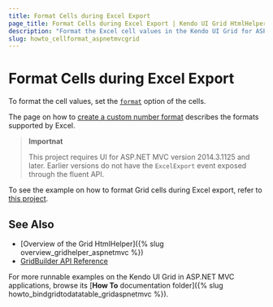 ```yaml
---
title: Format Cells during Excel Export
page_title: Format Cells during Excel Export | Kendo UI Grid HtmlHelper
description: "Format the Excel cell values in the Kendo UI Grid for ASP.NET MVC."
slug: howto_cellformat_aspnetmvcgrid
---
```


# Format Cells during Excel Export

To format the cell values, set the [`format`](/api/javascript/ooxml/workbook.html#configuration-sheets.rows.cells.format) option of the cells.

The page on how to [create a custom number format](https://support.office.com/en-us/article/Create-a-custom-number-format-78f2a361-936b-4c03-8772-09fab54be7f4) describes the formats supported by Excel.

> **Importnat**
>
> This project requires UI for ASP.NET MVC version 2014.3.1125 and later. Earlier versions do not have the `ExcelExport` event exposed through the fluent API.

To see the example on how to format Grid cells during Excel export, refer to [this project](https://github.com/telerik/ui-for-aspnet-mvc-examples/tree/master/grid/cell-format-excel).

## See Also

* [Overview of the Grid HtmlHelper]({% slug overview_gridhelper_aspnetmvc %})
* [GridBuilder API Reference](/api/aspnet-mvc/Kendo.Mvc.UI.Fluent/AutoCompleteBuilder)

For more runnable examples on the Kendo UI Grid in ASP.NET MVC applications, browse its [**How To** documentation folder]({% slug howto_bindgridtodatatable_gridaspnetmvc %}).
